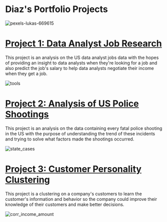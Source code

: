 # Diaz's Portfolio Projects

![pexels-lukas-669615](https://user-images.githubusercontent.com/60106788/142340555-2f3325f7-eb9f-424e-8039-ce0f9a480a00.jpg)

# [Project 1: Data Analyst Job Research](https://github.com/diazridzky/Data-Analyst-Job)
This project is an analysis on the US data analyst jobs data with the hopes of providing an insight to data analysts when they're looking for a job and also predict the job's salary to help data analysts negotiate their income when they get a job.

![tools](https://user-images.githubusercontent.com/60106788/142211120-bb9ced0d-6eab-46e0-b9ca-f01f932a8ae7.PNG)

# [Project 2: Analysis of US Police Shootings](https://github.com/diazridzky/US-Fatal-Police-Shootings)
This project is an analysis on the data containing every fatal police shooting in the US with the purpose of understanding the trend of these incidents and trying to solve what factors made the shootings occurred.

![state_cases](https://user-images.githubusercontent.com/60106788/142207497-d86188cd-683e-4093-8493-998964cbbb83.png)

# [Project 3: Customer Personality Clustering](https://github.com/diazridzky/Customer-Personality-Segmentation)
This project is a clustering on a company's customers to learn the customer's information and behavior so the company could improve their knowledge of their customers and make better decisions.

![corr_income_amount](https://user-images.githubusercontent.com/60106788/142207532-4cb2ee7b-7a6d-4915-9cb7-f340fd9843cb.png)
